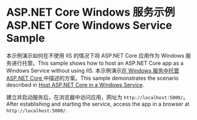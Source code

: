 # <a name="aspnet-core-windows-service-sample"></a><span data-ttu-id="5e065-101">ASP.NET Core Windows 服务示例</span><span class="sxs-lookup"><span data-stu-id="5e065-101">ASP.NET Core Windows Service Sample</span></span>

<span data-ttu-id="5e065-102">本示例演示如何在不使用 IIS 的情况下将 ASP.NET Core 应用作为 Windows 服务进行托管。</span><span class="sxs-lookup"><span data-stu-id="5e065-102">This sample shows how to host an ASP.NET Core app as a Windows Service without using IIS.</span></span> <span data-ttu-id="5e065-103">本示例演示[在 Windows 服务中托管 ASP.NET Core ](https://docs.microsoft.com/aspnet/core/host-and-deploy/windows-service)中描述的方案。</span><span class="sxs-lookup"><span data-stu-id="5e065-103">This sample demonstrates the scenario described in [Host ASP.NET Core in a Windows Service](https://docs.microsoft.com/aspnet/core/host-and-deploy/windows-service).</span></span>

<span data-ttu-id="5e065-104">建立并启动服务后，在浏览器中访问应用，网址为 `http://localhost:5000/`。</span><span class="sxs-lookup"><span data-stu-id="5e065-104">After establishing and starting the service, access the app in a browser at `http://localhost:5000/`.</span></span>
